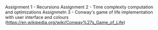 Assignment 1 - Recursions
Assignment 2 - Time complexity computation and optimizations
Assignmetn 3 - Conway's game of life implementation with user interface and colours (https://en.wikipedia.org/wiki/Conway%27s_Game_of_Life)
